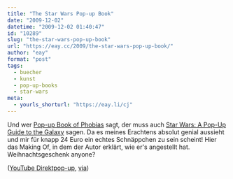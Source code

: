 ```yaml
---
title: "The Star Wars Pop-up Book"
date: "2009-12-02"
datetime: "2009-12-02 01:40:47"
id: "10289"
slug: "the-star-wars-pop-up-book"
url: "https://eay.cc/2009/the-star-wars-pop-up-book/"
author: "eay"
format: "post"
tags:
  - buecher
  - kunst
  - pop-up-books
  - star-wars
meta:
  - yourls_shorturl: "https://eay.li/cj"
---
```


Und wer [Pop-up Book of Phobias](//eay.cc/2009/the-pop-up-book-of-phobias/) sagt, der muss auch [Star Wars: A Pop-Up Guide to the Galaxy](http://www.amazon.de/exec/obidos/ASIN/0439882826/eayznet-21) sagen. Da es meines Erachtens absolut genial aussieht und mir für knapp 24 Euro ein echtes Schnäppchen zu sein scheint! Hier das Making Of, in dem der Autor erklärt, wie er's angestellt hat. Weihnachtsgeschenk anyone?

 ([YouTube Direktpop-up](http://www.youtube.com/watch?v=t5Tq68TzF7o), [via](http://www.donvanone.de/po-up-buecher-star-wars-computer-making-of-und-mehr/))
